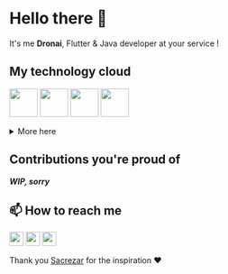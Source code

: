# Hello there 👋

It's me **Dronai**, Flutter & Java developer at your service !

## My technology cloud 

<a href="https://flutter.dev/" target="_blank"><img height="50" src="https://www.vectorlogo.zone/logos/flutterio/flutterio-icon.svg"></a>
<a href="https://www.oracle.com/java/" target="_blank"><img height="50" src="https://www.vectorlogo.zone/logos/java/java-icon.svg"></a>
<a href="https://about.gitlab.com/" target="_blank"><img height="50" src="https://www.vectorlogo.zone/logos/gitlab/gitlab-icon.svg"></a>
<a href="https://firebase.google.com/" target="_blank"><img height="50" src="https://www.vectorlogo.zone/logos/firebase/firebase-icon.svg"></a>

<details>
<summary>More here</summary>
<code><a href="https://isocpp.org/" target="_blank"><img height="50" src="https://cdn.worldvectorlogo.com/logos/c.svg"></a></code>
<code><a href="https://docs.microsoft.com/en-us/dotnet/csharp/" target="_blank"><img height="50" src="https://seeklogo.com/images/C/c-sharp-c-logo-02F17714BA-seeklogo.com.png"></a></code>
<code><a href="https://www.python.org/" target="_blank"><img height="50" src="https://www.vectorlogo.zone/logos/python/python-icon.svg"></a></code>
</details>

## Contributions you're proud of

***WIP, sorry***

## 📫 How to reach me

<a href="https://www.linkedin.com/in/pierre-boutin-b61b1b160/" target="_blank"><img height="25" src="https://www.vectorlogo.zone/logos/linkedin/linkedin-icon.svg"></a>
<a href="https://github.com/Dronai" target="_blank"><img height="25" src="https://www.vectorlogo.zone/logos/github/github-icon.svg"></a>
<a href="https://discordapp.com/users/176264765214162944" target="_blank"><img height="25" src="https://www.vectorlogo.zone/logos/discordapp/discordapp-icon.svg"></a>

Thank you [Sacrezar](https://github.com/Sacrezar) for the inspiration ❤️